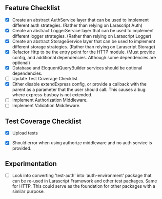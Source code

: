 ## Feature Checklist

- [x] Create an abstract AuthService layer that can be used to implement different auth strategies. (Rather than relying on Larascript Auth)
- [x] Create an abstract LoggerService layer that can be used to implement different logger strategies. (Rather than relying on Larascript Logger)
- [x] Create an abstract StorageService layer that can be used to implement different storage strategies. (Rather than relying on Larascript Storage)
- [x] Refactor Http to be the entry point for the HTTP module. (Must provide config, and additional dependencies. Although some dependencies are optional)
- [x] Database and EloquentQueryBuilder services should be optional dependencies.
- [ ] Update Test Coverage Checklist.
- [x] Either disable extendExpress config, or provide a callback with the parent as a parameter that the user should call. This causes a bug where express-busboy is not extended.
- [ ] Implement Authorization Middleware.
- [ ] Implement Validation Middleware.

## Test Coverage Checklist

- [x] Upload tests
- [x] Should error when using authorize middleware and no auth service is provided.


## Experimentation 

- [ ] Look into converting 'test-auth' into 'auth-environment' package that can be re-used in Larascript Framework and other test packages. Same for HTTP. This could serve as the foundation for other packages with a similar purpose.